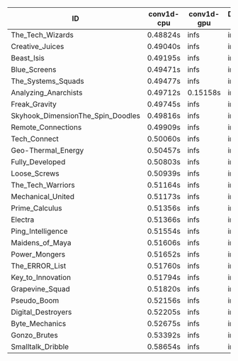|ID|conv1d-cpu|conv1d-gpu|DWSPConv2D-gpu|gemm-gpu|avg|
|-|-|-|-|-|-|
|The_Tech_Wizards|0.48824s|infs|infs|4.83264s|infs|
|Creative_Juices|0.49040s|infs|infs|4.81604s|infs|
|Beast_Isis|0.49195s|infs|infs|4.78983s|infs|
|Blue_Screens|0.49471s|infs|infs|4.78479s|infs|
|The_Systems_Squads|0.49477s|infs|infs|4.62174s|infs|
|Analyzing_Anarchists|0.49712s|0.15158s|infs|4.69282s|infs|
|Freak_Gravity|0.49745s|infs|infs|4.85267s|infs|
|Skyhook_DimensionThe_Spin_Doodles|0.49816s|infs|infs|4.58868s|infs|
|Remote_Connections|0.49909s|infs|infs|26.90543s|infs|
|Tech_Connect|0.50060s|infs|infs|4.82495s|infs|
|Geo-Thermal_Energy|0.50457s|infs|infs|4.84892s|infs|
|Fully_Developed|0.50803s|infs|infs|4.67871s|infs|
|Loose_Screws|0.50939s|infs|infs|4.77429s|infs|
|The_Tech_Warriors|0.51164s|infs|infs|4.80553s|infs|
|Mechanical_United|0.51173s|infs|infs|4.86452s|infs|
|Prime_Calculus|0.51356s|infs|infs|4.73973s|infs|
|Electra|0.51366s|infs|infs|4.83384s|infs|
|Ping_Intelligence|0.51554s|infs|infs|4.64929s|infs|
|Maidens_of_Maya|0.51606s|infs|infs|4.73825s|infs|
|Power_Mongers|0.51652s|infs|infs|4.71045s|infs|
|The_ERROR_List|0.51760s|infs|infs|4.78181s|infs|
|Key_to_Innovation|0.51794s|infs|infs|4.63238s|infs|
|Grapevine_Squad|0.51820s|infs|infs|4.66277s|infs|
|Pseudo_Boom|0.52156s|infs|infs|4.65708s|infs|
|Digital_Destroyers|0.52205s|infs|infs|4.65107s|infs|
|Byte_Mechanics|0.52675s|infs|infs|4.76596s|infs|
|Gonzo_Brutes|0.53392s|infs|infs|4.70164s|infs|
|Smalltalk_Dribble|0.58654s|infs|infs|4.68980s|infs|
